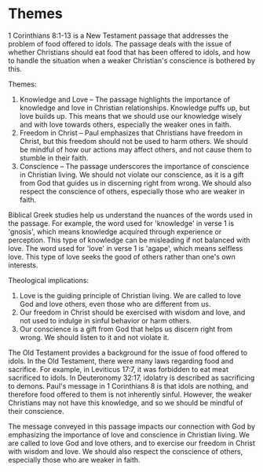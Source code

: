 # Themes

1 Corinthians 8:1-13 is a New Testament passage that addresses the problem of food offered to idols. The passage deals with the issue of whether Christians should eat food that has been offered to idols, and how to handle the situation when a weaker Christian's conscience is bothered by this.

Themes:
1. Knowledge and Love – The passage highlights the importance of knowledge and love in Christian relationships. Knowledge puffs up, but love builds up. This means that we should use our knowledge wisely and with love towards others, especially the weaker ones in faith.
2. Freedom in Christ – Paul emphasizes that Christians have freedom in Christ, but this freedom should not be used to harm others. We should be mindful of how our actions may affect others, and not cause them to stumble in their faith.
3. Conscience – The passage underscores the importance of conscience in Christian living. We should not violate our conscience, as it is a gift from God that guides us in discerning right from wrong. We should also respect the conscience of others, especially those who are weaker in faith.

Biblical Greek studies help us understand the nuances of the words used in the passage. For example, the word used for 'knowledge' in verse 1 is 'gnosis', which means knowledge acquired through experience or perception. This type of knowledge can be misleading if not balanced with love. The word used for 'love' in verse 1 is 'agape', which means selfless love. This type of love seeks the good of others rather than one's own interests.

Theological implications:
1. Love is the guiding principle of Christian living. We are called to love God and love others, even those who are different from us.
2. Our freedom in Christ should be exercised with wisdom and love, and not used to indulge in sinful behavior or harm others.
3. Our conscience is a gift from God that helps us discern right from wrong. We should listen to it and not violate it.

The Old Testament provides a background for the issue of food offered to idols. In the Old Testament, there were many laws regarding food and sacrifice. For example, in Leviticus 17:7, it was forbidden to eat meat sacrificed to idols. In Deuteronomy 32:17, idolatry is described as sacrificing to demons. Paul's message in 1 Corinthians 8 is that idols are nothing, and therefore food offered to them is not inherently sinful. However, the weaker Christians may not have this knowledge, and so we should be mindful of their conscience.

The message conveyed in this passage impacts our connection with God by emphasizing the importance of love and conscience in Christian living. We are called to love God and love others, and to exercise our freedom in Christ with wisdom and love. We should also respect the conscience of others, especially those who are weaker in faith.

